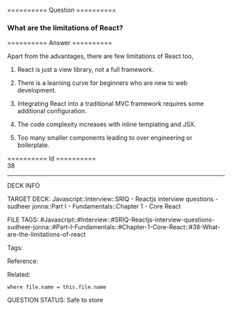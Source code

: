 ========== Question ==========  

### What are the limitations of React?  

========== Answer ==========  

Apart from the advantages, there are few limitations of React too,

1. React is just a view library, not a full framework.

2. There is a learning curve for beginners who are new to web development.

3. Integrating React into a traditional MVC framework requires some additional configuration.

4. The code complexity increases with inline templating and JSX.

5. Too many smaller components leading to over engineering or boilerplate.

========== Id ==========  
38

---

DECK INFO

TARGET DECK: Javascript::Interview::SRIQ - Reactjs interview questions - sudheer jonna::Part I - Fundamentals::Chapter 1 - Core React

FILE TAGS: #Javascript::#Interview::#SRIQ-Reactjs-interview-questions-sudheer-jonna::#Part-I-Fundamentals::#Chapter-1-Core-React::#38-What-are-the-limitations-of-react

Tags:

Reference:

Related:

```dataview
where file.name = this.file.name
```
QUESTION STATUS: Safe to store
